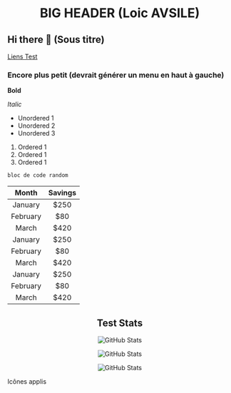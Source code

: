 <div align="center">

# BIG HEADER (Loic AVSILE)
</div>

## Hi there 👋 (Sous titre)
<a href="https://youtube.com/">Liens Test</a>

### Encore plus petit (devrait générer un menu en haut à gauche)

**Bold** 

*Italic* 

- Unordered 1
- Unordered 2
- Unordered 3

1. Ordered 1
2. Ordered 1
3. Ordered 1

```python
bloc de code random
```
<!--
[![My Skills](https://skillicons.dev/icons?i=js,html,css,wasm)](https://skillicons.dev)
-->

<div align="center">

| Month    | Savings |
|:--------:|:-------:|
| January  | $250    |
| February | $80     |
| March    | $420    |
| January  | $250    |
| February | $80     |
| March    | $420    |
| January  | $250    |
| February | $80     |
| March    | $420    |
</div>
<!--
<img src="test.svg">
-->
<div align="center">

## Test Stats
</div>

<div align="center">

![GitHub Stats](https://github-readme-stats.vercel.app/api?username=Loic-1&theme=synthwave&show_icons=true&hide_border=true&count_private=true)

![GitHub Stats](https://github-readme-stats.vercel.app/api/top-langs/?username=Loic-1&theme=synthwave&show_icons=true&hide_border=true&layout=compact)

![GitHub Stats](https://github-readme-streak-stats.herokuapp.com/?user=Loic-1&theme=synthwave&hide_border=true)
</div>


<style>
Marche pas
</style>


Icônes applis
<!--
![alt text](https://media.licdn.com/dms/image/D4E0BAQG28wMbYCfCkg/company-logo_200_200/0/1701422199523/elan_formation_logo?e=2147483647&v=beta&t=uXG9eD2QkvMPLQ0u0cIgkhRB8UtsuwCKCprbmYky2HI)
-->



<!-- ![Termux Logo](https://royal-opera.fr/wp-content/uploads/2018/05/lhistoire-de-la-recette-du-coq-au-vin.jpg#gh-dark-mode-only)
![Termux Logo](https://i.notretemps.com/1200x628/smart/2021/05/06/les-bienfaits-de-la-salade.jpeg#gh-light-mode-only) -->



<!--
**Loic-1/Loic-1** is a ✨ _special_ ✨ repository because its `README.md` (this file) appears on your GitHub profile.

Here are some ideas to get you started:

- 🔭 I’m currently working on ...
- 🌱 I’m currently learning ...
- 👯 I’m looking to collaborate on ...
- 🤔 I’m looking for help with ...
- 💬 Ask me about ...
- 📫 How to reach me: ...
- 😄 Pronouns: ...
- ⚡ Fun fact: ...
-->
